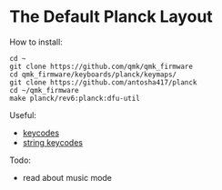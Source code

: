 # The Default Planck Layout

How to install:
```console
cd ~
git clone https://github.com/qmk/qmk_firmware
cd qmk_firmware/keyboards/planck/keymaps/
git clone https://github.com/antosha417/planck
cd ~/qmk_firmware
make planck/rev6:planck:dfu-util
```
Useful:
* [keycodes](https://docs.qmk.fm/#/keycodes)
* [string keycodes](https://github.com/qmk/qmk_firmware/blob/master/quantum/send_string_keycodes.h)  

Todo:  
* read about music mode
